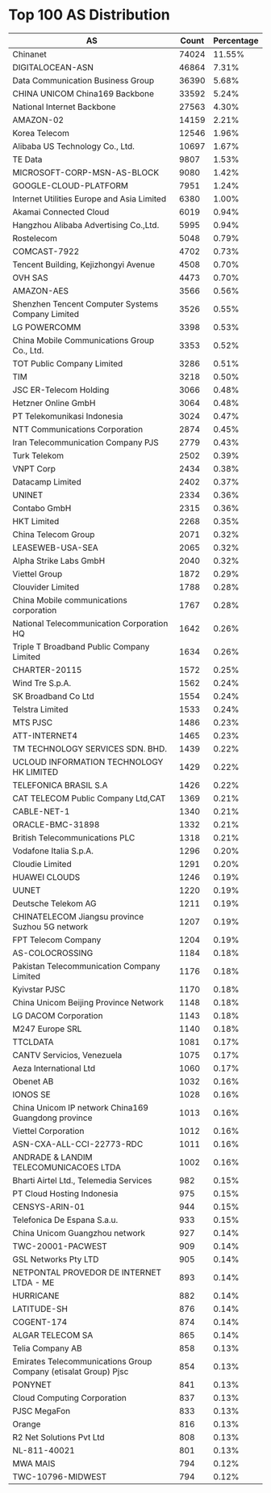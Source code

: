 # Top 100 AS Distribution
| AS | Count | Percentage |
|----|----|----|
| Chinanet | 74024 | 11.55% |
| DIGITALOCEAN-ASN | 46864 | 7.31% |
| Data Communication Business Group | 36390 | 5.68% |
| CHINA UNICOM China169 Backbone | 33592 | 5.24% |
| National Internet Backbone | 27563 | 4.30% |
| AMAZON-02 | 14159 | 2.21% |
| Korea Telecom | 12546 | 1.96% |
| Alibaba US Technology Co., Ltd. | 10697 | 1.67% |
| TE Data | 9807 | 1.53% |
| MICROSOFT-CORP-MSN-AS-BLOCK | 9080 | 1.42% |
| GOOGLE-CLOUD-PLATFORM | 7951 | 1.24% |
| Internet Utilities Europe and Asia Limited | 6380 | 1.00% |
| Akamai Connected Cloud | 6019 | 0.94% |
| Hangzhou Alibaba Advertising Co.,Ltd. | 5995 | 0.94% |
| Rostelecom | 5048 | 0.79% |
| COMCAST-7922 | 4702 | 0.73% |
| Tencent Building, Kejizhongyi Avenue | 4508 | 0.70% |
| OVH SAS | 4473 | 0.70% |
| AMAZON-AES | 3566 | 0.56% |
| Shenzhen Tencent Computer Systems Company Limited | 3526 | 0.55% |
| LG POWERCOMM | 3398 | 0.53% |
| China Mobile Communications Group Co., Ltd. | 3353 | 0.52% |
| TOT Public Company Limited | 3286 | 0.51% |
| TIM | 3218 | 0.50% |
| JSC ER-Telecom Holding | 3066 | 0.48% |
| Hetzner Online GmbH | 3064 | 0.48% |
| PT Telekomunikasi Indonesia | 3024 | 0.47% |
| NTT Communications Corporation | 2874 | 0.45% |
| Iran Telecommunication Company PJS | 2779 | 0.43% |
| Turk Telekom | 2502 | 0.39% |
| VNPT Corp | 2434 | 0.38% |
| Datacamp Limited | 2402 | 0.37% |
| UNINET | 2334 | 0.36% |
| Contabo GmbH | 2315 | 0.36% |
| HKT Limited | 2268 | 0.35% |
| China Telecom Group | 2071 | 0.32% |
| LEASEWEB-USA-SEA | 2065 | 0.32% |
| Alpha Strike Labs GmbH | 2040 | 0.32% |
| Viettel Group | 1872 | 0.29% |
| Clouvider Limited | 1788 | 0.28% |
| China Mobile communications corporation | 1767 | 0.28% |
| National Telecommunication Corporation HQ | 1642 | 0.26% |
| Triple T Broadband Public Company Limited | 1634 | 0.26% |
| CHARTER-20115 | 1572 | 0.25% |
| Wind Tre S.p.A. | 1562 | 0.24% |
| SK Broadband Co Ltd | 1554 | 0.24% |
| Telstra Limited | 1533 | 0.24% |
| MTS PJSC | 1486 | 0.23% |
| ATT-INTERNET4 | 1465 | 0.23% |
| TM TECHNOLOGY SERVICES SDN. BHD. | 1439 | 0.22% |
| UCLOUD INFORMATION TECHNOLOGY HK LIMITED | 1429 | 0.22% |
| TELEFONICA BRASIL S.A | 1426 | 0.22% |
| CAT TELECOM Public Company Ltd,CAT | 1369 | 0.21% |
| CABLE-NET-1 | 1340 | 0.21% |
| ORACLE-BMC-31898 | 1332 | 0.21% |
| British Telecommunications PLC | 1318 | 0.21% |
| Vodafone Italia S.p.A. | 1296 | 0.20% |
| Cloudie Limited | 1291 | 0.20% |
| HUAWEI CLOUDS | 1246 | 0.19% |
| UUNET | 1220 | 0.19% |
| Deutsche Telekom AG | 1211 | 0.19% |
| CHINATELECOM Jiangsu province Suzhou 5G network | 1207 | 0.19% |
| FPT Telecom Company | 1204 | 0.19% |
| AS-COLOCROSSING | 1184 | 0.18% |
| Pakistan Telecommunication Company Limited | 1176 | 0.18% |
| Kyivstar PJSC | 1170 | 0.18% |
| China Unicom Beijing Province Network | 1148 | 0.18% |
| LG DACOM Corporation | 1143 | 0.18% |
| M247 Europe SRL | 1140 | 0.18% |
| TTCLDATA | 1081 | 0.17% |
| CANTV Servicios, Venezuela | 1075 | 0.17% |
| Aeza International Ltd | 1060 | 0.17% |
| Obenet AB | 1032 | 0.16% |
| IONOS SE | 1028 | 0.16% |
| China Unicom IP network China169 Guangdong province | 1013 | 0.16% |
| Viettel Corporation | 1012 | 0.16% |
| ASN-CXA-ALL-CCI-22773-RDC | 1011 | 0.16% |
| ANDRADE & LANDIM TELECOMUNICACOES LTDA | 1002 | 0.16% |
| Bharti Airtel Ltd., Telemedia Services | 982 | 0.15% |
| PT Cloud Hosting Indonesia | 975 | 0.15% |
| CENSYS-ARIN-01 | 944 | 0.15% |
| Telefonica De Espana S.a.u. | 933 | 0.15% |
| China Unicom Guangzhou network | 927 | 0.14% |
| TWC-20001-PACWEST | 909 | 0.14% |
| GSL Networks Pty LTD | 905 | 0.14% |
| NETPONTAL PROVEDOR DE INTERNET LTDA - ME | 893 | 0.14% |
| HURRICANE | 882 | 0.14% |
| LATITUDE-SH | 876 | 0.14% |
| COGENT-174 | 874 | 0.14% |
| ALGAR TELECOM SA | 865 | 0.14% |
| Telia Company AB | 858 | 0.13% |
| Emirates Telecommunications Group Company (etisalat Group) Pjsc | 854 | 0.13% |
| PONYNET | 841 | 0.13% |
| Cloud Computing Corporation | 837 | 0.13% |
| PJSC MegaFon | 833 | 0.13% |
| Orange | 816 | 0.13% |
| R2 Net Solutions Pvt Ltd | 808 | 0.13% |
| NL-811-40021 | 801 | 0.13% |
| MWA MAIS | 794 | 0.12% |
| TWC-10796-MIDWEST | 794 | 0.12% |
